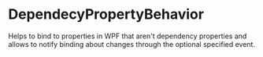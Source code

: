 DependecyPropertyBehavior
=========================

Helps to bind to properties in WPF that aren't dependency properties and allows to notify binding about changes through the optional specified event.

